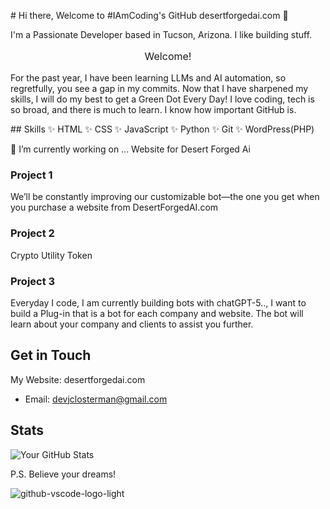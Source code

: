 <p>
# Hi there, Welcome to #IAmCoding's GitHub
desertforgedai.com 👋

I'm a Passionate Developer based in Tucson, Arizona. I like building stuff. 

  <p style="font-size: 16px; text-align: center;">Welcome!</p>
  <p>For the past year, I have been learning LLMs and AI automation, so regretfully, you see a gap in my commits. Now that I have sharpened my skills, I will do my best to get a Green Dot Every Day! I love coding, tech is so broad, and there is much to learn. I know how important GitHub is.</p>
<div></div>
</div>
## Skills
✨ HTML
✨ CSS
✨ JavaScript
✨ Python
✨ Git
✨ WordPress(PHP)



🔭 I’m currently working on ...
Website for Desert Forged Ai  

### Project 1
We’ll be constantly improving our customizable bot—the one you get when you purchase a website from DesertForgedAI.com

### Project 2
Crypto Utility Token

### Project 3
Everyday I code, I am currently building bots with chatGPT-5.., I want to build a Plug-in that is a bot for each company and website. The bot will learn about your company and clients to assist you further.

## Get in Touch
My Website:
desertforgedai.com
<br>
- Email: devjclosterman@gmail.com

## Stats
![Your GitHub Stats](https://github-readme-stats.vercel.app/api?username=devjclosterman&show_icons=true&theme=dark)

P.S. Believe your dreams!




![github-vscode-logo-light](https://github.com/devjclosterman/devjclosterman/assets/129931920/a7b6d6de-f229-4f12-8051-4d97f3fd4364)
